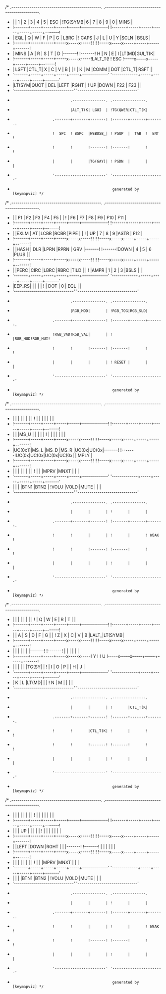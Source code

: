 /* .---------------------------------------------. .---------------------------------------------.
 * |       |  1  |  2  |  3  |  4  |  5  |  ESC  | !TG(SYMB|  6  |  7  |  8  |  9  |  0  | MINS  |
 * !-------+-----+-----+-----+-----+-------------! !-------+-----+-----+-----+-----+-----+-------!
 * |  EQL  |  Q  |  W  |  F  |  P  |  G  | LBRC  | ! CAPS  |  J  |  L  |  U  |  Y  |SCLN | BSLS  |
 * !-------+-----+-----+-----x-----x-----!       ! !       !-----x-----x-----+-----+-----+-------!
 * | MINS  |  A  |  R  |  S  |  T  |  D  |-------! !-------!  H  |  N  |  E  |  I  |LT(MD|GUI_T(K|
 * !-------+-----+-----+-----x-----x-----!LALT_T(! !  ESC  !-----x-----x-----+-----+-----+-------!
 * | LSFT  |CTL_T|  X  |  C  |  V  |  B  |       | !       |  K  |  M  |COMM | DOT |CTL_T| RSFT  |
 * '-------+-----+-----+-----+-----+-------------' '-------------+-----+-----+-----+-----+-------'
 *  |LT(SYM|QUOT | DEL |LEFT |RGHT |                             ! UP  |DOWN | F22 | F23 |      |
 *  '------------------------------'                             '------------------------------'
 *                               .---------------. .---------------.
 *                               |ALT_T(K| LGUI  | !TG(QWER|CTL_T(K|
 *                       .-------+-------+-------! !-------+-------+-------.
 *                       !  SPC  ! BSPC  |WEBUSB_| ! PGUP  |  TAB  !  ENT  !
 *                       !       !       !-------! !-------!       !       !
 *                       |       |       |TG(GAY)| ! PGDN  |       |       |
 *                       '-----------------------' '-----------------------'
 *                                                  generated by [keymapviz] */

/* .---------------------------------------------. .---------------------------------------------.
 * |       | F1  | F2  | F3  | F4  | F5  |       | !       | F6  | F7  | F8  | F9  | F10 |  F11  |
 * !-------+-----+-----+-----+-----+-------------! !-------+-----+-----+-----+-----+-----+-------!
 * |       |EXLM | AT  |LCBR |RCBR |PIPE |       | !       | UP  |  7  |  8  |  9  |ASTR |  F12  |
 * !-------+-----+-----+-----x-----x-----!       ! !       !-----x-----x-----+-----+-----+-------!
 * |       |HASH | DLR |LPRN |RPRN | GRV |-------! !-------!DOWN |  4  |  5  |  6  |PLUS |       |
 * !-------+-----+-----+-----x-----x-----!       ! !       !-----x-----x-----+-----+-----+-------!
 * |       |PERC |CIRC |LBRC |RBRC |TILD |       | !       |AMPR |  1  |  2  |  3  |BSLS |       |
 * '-------+-----+-----+-----+-----+-------------' '-------------+-----+-----+-----+-----+-------'
 *  |EEP_RS|     |     |     |     |                             !     | DOT |  0  | EQL |      |
 *  '------------------------------'                             '------------------------------'
 *                               .---------------. .---------------.
 *                               |RGB_MOD|       | !RGB_TOG|RGB_SLD|
 *                       .-------+-------+-------! !-------+-------+-------.
 *                       !RGB_VAD!RGB_VAI|       | !       |RGB_HUD!RGB_HUI!
 *                       !       !       !-------! !-------!       !       !
 *                       |       |       |       | ! RESET |       |       |
 *                       '-----------------------' '-----------------------'
 *                                                  generated by [keymapviz] */

/* .---------------------------------------------. .---------------------------------------------.
 * |       |     |     |     |     |     |       | !       |     |     |     |     |     |       |
 * !-------+-----+-----+-----+-----+-------------! !-------+-----+-----+-----+-----+-----+-------!
 * |       |     |MS_U |     |     |     |       | !       |     |     |     |     |     |       |
 * !-------+-----+-----+-----x-----x-----!       ! !       !-----x-----x-----+-----+-----+-------!
 * |UC(0x11|MS_L |MS_D |MS_R |UC(0x|UC(0x|-------! !-------!UC(0x|UC(0x|UC(0x|UC(0x|     | MPLY  |
 * !-------+-----+-----+-----x-----x-----!       ! !       !-----x-----x-----+-----+-----+-------!
 * |       |     |     |     |     |     |       | !       |     |     |MPRV |MNXT |     |       |
 * '-------+-----+-----+-----+-----+-------------' '-------------+-----+-----+-----+-----+-------'
 *  |      |     |     |BTN1 |BTN2 |                             !VOLU |VOLD |MUTE |     |      |
 *  '------------------------------'                             '------------------------------'
 *                               .---------------. .---------------.
 *                               |       |       | !       |       |
 *                       .-------+-------+-------! !-------+-------+-------.
 *                       !       !       |       | !       |       ! WBAK  !
 *                       !       !       !-------! !-------!       !       !
 *                       |       |       |       | !       |       |       |
 *                       '-----------------------' '-----------------------'
 *                                                  generated by [keymapviz] */

/* .---------------------------------------------. .---------------------------------------------.
 * |       |     |     |     |     |     |       | !       |  Q  |  W  |  E  |  R  |  T  |       |
 * !-------+-----+-----+-----+-----+-------------! !-------+-----+-----+-----+-----+-----+-------!
 * |       |  A  |  S  |  D  |  F  |  G  |       | !   Z   |  X  |  C  |  V  |  B  |LALT_|LT(SYMB|
 * !-------+-----+-----+-----x-----x-----!       ! !       !-----x-----x-----+-----+-----+-------!
 * |       |     |     |     |     |     |-------! !-------!     |     |     |     |     |       |
 * !-------+-----+-----+-----x-----x-----!   Y   ! !   U   !-----x-----x-----+-----+-----+-------!
 * |       |     |     |     |     |TG(SY|       | !       |  I  |  O  |  P  |     |  H  |   J   |
 * '-------+-----+-----+-----+-----+-------------' '-------------+-----+-----+-----+-----+-------'
 *  |  K   |  L  |LT(MD|     |     |                             !  N  |  M  |     |     |      |
 *  '------------------------------'                             '------------------------------'
 *                               .---------------. .---------------.
 *                               |       |       | !       |CTL_T(K|
 *                       .-------+-------+-------! !-------+-------+-------.
 *                       !       !       |CTL_T(K| !       |       !       !
 *                       !       !       !-------! !-------!       !       !
 *                       |       |       |       | !       |       |       |
 *                       '-----------------------' '-----------------------'
 *                                                  generated by [keymapviz] */

/* .---------------------------------------------. .---------------------------------------------.
 * |       |     |     |     |     |     |       | !       |     |     |     |     |     |       |
 * !-------+-----+-----+-----+-----+-------------! !-------+-----+-----+-----+-----+-----+-------!
 * |       |     | UP  |     |     |     |       | !       |     |     |     |     |     |       |
 * !-------+-----+-----+-----x-----x-----!       ! !       !-----x-----x-----+-----+-----+-------!
 * |       |LEFT |DOWN |RGHT |     |     |-------! !-------!     |     |     |     |     |       |
 * !-------+-----+-----+-----x-----x-----!       ! !       !-----x-----x-----+-----+-----+-------!
 * |       |     |     |     |     |     |       | !       |     |     |MPRV |MNXT |     |       |
 * '-------+-----+-----+-----+-----+-------------' '-------------+-----+-----+-----+-----+-------'
 *  |      |     |     |BTN1 |BTN2 |                             !VOLU |VOLD |MUTE |     |      |
 *  '------------------------------'                             '------------------------------'
 *                               .---------------. .---------------.
 *                               |       |       | !       |       |
 *                       .-------+-------+-------! !-------+-------+-------.
 *                       !       !       |       | !       |       ! WBAK  !
 *                       !       !       !-------! !-------!       !       !
 *                       |       |       |       | !       |       |       |
 *                       '-----------------------' '-----------------------'
 *                                                  generated by [keymapviz] */

